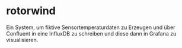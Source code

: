 # rotorwind

Ein System, um fiktive Sensortemperaturdaten zu Erzeugen und über Confluent in eine InfluxDB zu schreiben und diese dann in Grafana zu visualisieren.
